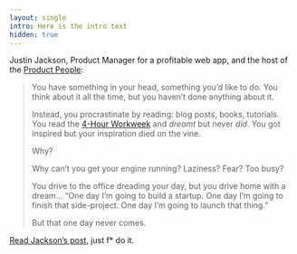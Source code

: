 ```yaml
---
layout: single
intro: Here is the intro text
hidden: true
---
```

Justin Jackson, Product Manager for a profitable web app, and the host of the [Product People](http://productpeople.tv/):

> You have something in your head, something you&#8217;d like to do. You think about it all the time, but you haven&#8217;t done anything about it.
> 
> 
> 
> Instead, you procrastinate by reading: blog posts, books, tutorials. You read the [4-Hour Workweek](http://www.fourhourworkweek.com/) and _dreamt_ but never _did_. You got inspired but your inspiration died on the vine.
> 
> Why?
> 
> Why can&#8217;t you get your engine running? Laziness? Fear? Too busy?
> 
> You drive to the office dreading your day, but you drive home with a dream&#8230; &#8220;One day I&#8217;m going to build a startup. One day I&#8217;m going to finish that side-project. One day I&#8217;m going to launch that thing.&#8221;
> 
> But that one day never comes.

[Read Jackson&#8217;s post](http://justinjackson.ca/jfdi.html "Just F* Do It"), just f* do it.
